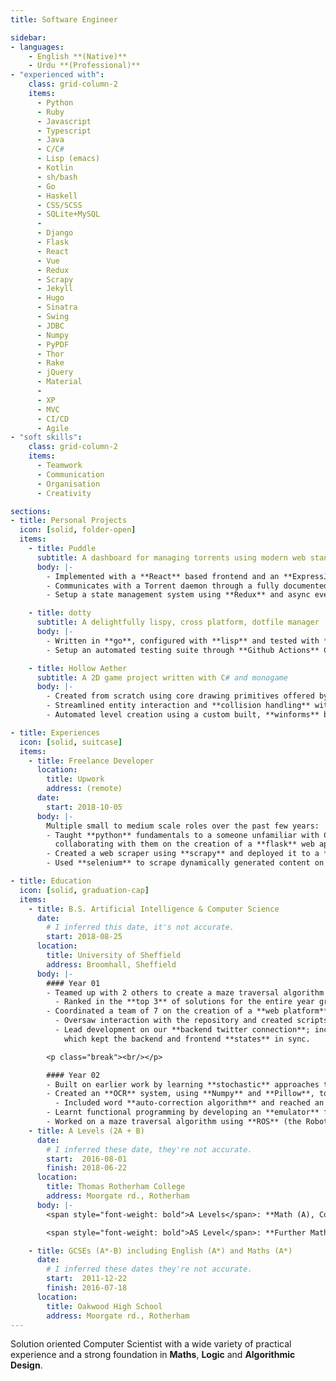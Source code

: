 ```yaml
---
title: Software Engineer

sidebar:
- languages:
    - English **(Native)**
    - Urdu **(Professional)**
- "experienced with":
    class: grid-column-2
    items:
      - Python
      - Ruby
      - Javascript
      - Typescript
      - Java
      - C/C#
      - Lisp (emacs)
      - Kotlin
      - sh/bash
      - Go
      - Haskell
      - CSS/SCSS
      - SQLite+MySQL
      -
      - Django
      - Flask
      - React
      - Vue
      - Redux
      - Scrapy
      - Jekyll
      - Hugo
      - Sinatra
      - Swing
      - JDBC
      - Numpy
      - PyPDF
      - Thor
      - Rake
      - jQuery
      - Material
      -
      - XP
      - MVC
      - CI/CD
      - Agile
- "soft skills":
    class: grid-column-2
    items:
      - Teamwork
      - Communication
      - Organisation
      - Creativity

sections:
- title: Personal Projects
  icon: [solid, folder-open]
  items:
    - title: Puddle
      subtitle: A dashboard for managing torrents using modern web standards
      body: |-
        - Implemented with a **React** based frontend and an **ExpressJS** backend (both in **Typescript**)
        - Communicates with a Torrent daemon through a fully documented **REST**ful API, and **Axios**
        - Setup a state management system using **Redux** and async event propagation using **Redux Thunks**

    - title: dotty
      subtitle: A delightfully lispy, cross platform, dotfile manager
      body: |-
        - Written in **go**, configured with **lisp** and tested with **ruby**
        - Setup an automated testing suite through **Github Actions** CI/CD

    - title: Hollow Aether
      subtitle: A 2D game project written with C# and monogame
      body: |-
        - Created from scratch using core drawing primitives offered by the **Monogame** API
        - Streamlined entity interaction and **collision handling** with a bespoke **Physics Engine**
        - Automated level creation using a custom built, **winforms** based, level editor

- title: Experiences
  icon: [solid, suitcase]
  items:
    - title: Freelance Developer
      location:
        title: Upwork
        address: (remote)
      date:
        start: 2018-10-05
      body: |-
        Multiple small to medium scale roles over the past few years:
        - Taught **python** fundamentals to a someone unfamiliar with CS, later bringing them up to speed and
          collaborating with them on the creation of a **flask** web application
        - Created a web scraper using **scrapy** and deployed it to a **VPS** to periodically fetch updates
        - Used **selenium** to scrape dynamically generated content on a **GraphQL** backed web-app

- title: Education
  icon: [solid, graduation-cap]
  items:
    - title: B.S. Artificial Intelligence & Computer Science
      date:
        # I inferred this date, it's not accurate.
        start: 2018-08-25
      location:
        title: University of Sheffield
        address: Broomhall, Sheffield
      body: |-
        #### Year 01
        - Teamed up with 2 others to create a maze traversal algorithm for a robot in java
          - Ranked in the **top 3** of solutions for the entire year group
        - Coordinated a team of 7 on the creation of a **web platform** for a twitter based taxi service
          - Oversaw interaction with the repository and created scripts to **automate content generation**.
          - Lead development on our **backend twitter connection**; including an **asynchronous** update system
            which kept the backend and frontend **states** in sync.

        <p class="break"><br/></p>

        #### Year 02
        - Built on earlier work by learning **stochastic** approaches to solving **intractable** problems
        - Created an **OCR** system, using **Numpy** and **Pillow**, to read text from images
          - Included word **auto-correction algorithm** and reached an accuracy of **82%**
        - Learnt functional programming by developing an **emulator** for the Enigma Machine in **haskell**.
        - Worked on a maze traversal algorithm using **ROS** (the Robot Operating System).
    - title: A Levels (2A + B)
      date:
        # I inferred these date, they're not accurate.
        start:  2016-08-01
        finish: 2018-06-22
      location:
        title: Thomas Rotherham College
        address: Moorgate rd., Rotherham
      body: |-
        <span style="font-weight: bold">A Levels</span>: **Math (A), Computer Science (A), Physics (B)**

        <span style="font-weight: bold">AS Level</span>: **Further Mathematics (A), Biology (C)**

    - title: GCSEs (A*-B) including English (A*) and Maths (A*)
      date:
        # I inferred these dates they're not accurate.
        start:  2011-12-22
        finish: 2016-07-18
      location:
        title: Oakwood High School
        address: Moorgate rd., Rotherham
---
```


Solution oriented Computer Scientist with a wide variety of practical
experience and a strong foundation in **Maths**, **Logic** and **Algorithmic
Design**. <!-- Seeking to leverage solid skills in **collaboration**, **communication**
and **software development** as a **Software Engineer**. -->
